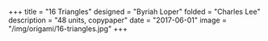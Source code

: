 +++
title = "16 Triangles"
designed = "Byriah Loper"
folded = "Charles Lee"
description = "48 units, copypaper"
date = "2017-06-01"
image = "/img/origami/16-triangles.jpg"
+++